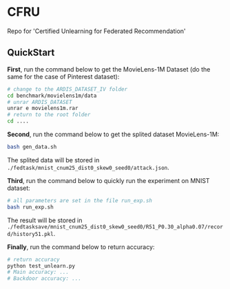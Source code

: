# CFRU
Repo for 'Certified Unlearning for Federated Recommendation'

## QuickStart

**First**, run the command below to get the MovieLens-1M Dataset (do the same for the case of Pinterest dataset):

```sh
# change to the ARDIS_DATASET_IV folder
cd benchmark/movielens1m/data
# unrar ARDIS_DATASET
unrar e movielens1m.rar
# return to the root folder
cd ....
```

**Second**, run the command below to get the splited dataset MovieLens-1M:

```sh
bash gen_data.sh
```
The splited data will be stored in ` ./fedtask/mnist_cnum25_dist0_skew0_seed0/attack.json`.

**Third**, run the command below to quickly run the experiment on MNIST dataset:

```sh
# all parameters are set in the file run_exp.sh
bash run_exp.sh
```
The result will be stored in ` ./fedtasksave/mnist_cnum25_dist0_skew0_seed0/R51_P0.30_alpha0.07/record/history51.pkl`.

**Finally**, run the command below to return accuracy:

```sh
# return accuracy
python test_unlearn.py
# Main accuracy: ...
# Backdoor accuracy: ...
```